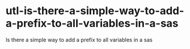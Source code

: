 # utl-is-there-a-simple-way-to-add-a-prefix-to-all-variables-in-a-sas
Is there a simple way to add a prefix to all variables in a sas
